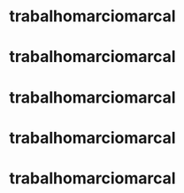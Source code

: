 # trabalhomarciomarcal
# trabalhomarciomarcal
# trabalhomarciomarcal
# trabalhomarciomarcal
# trabalhomarciomarcal
